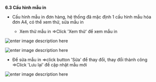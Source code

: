 


**6.3	Cấu hình mẫu in**

+ Cấu hình mẫu in đơn hàng, hệ thống đã mặc định 1 cấu hình mẫu hóa đơn A4, có thể xem thử, sửa mẫu in

  - Xem thử mẫu in =>Click 'Xem thử' để xem mẫu in 


![enter image description here](https://static8.muarecdn.com/original/muare/images/2021/04/12/5911893_screenshot-152.png)

![enter image description here](https://static8.muarecdn.com/original/muare/images/2021/04/12/5911894_screenshot-153.png)


  - Để sửa mẫu in =>click button 'Sửa' để  thay đổi, thay đổi thành công =>Click 'Lưu lại' để cập nhật mẫu mới
  
  ![enter image description here](https://static8.muarecdn.com/original/muare/images/2021/04/12/5911895_screenshot-154.png)



















  